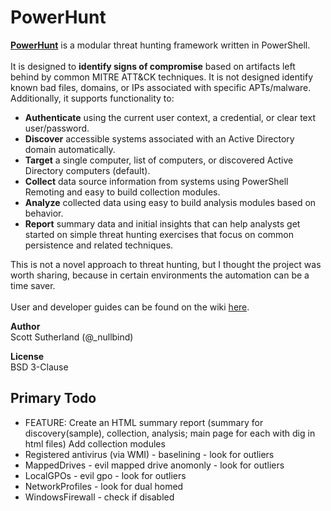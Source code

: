 # PowerHunt
<a href="https://github.com/NetSPI/PowerHunt/wiki"><strong>PowerHunt</strong></a> is a modular threat hunting framework written in PowerShell. <br><br> 
It is designed to <strong>identify signs of compromise</strong> based on artifacts left behind by common MITRE ATT&CK techniques.  It is not designed identify known bad files, domains, or IPs associated with specific APTs/malware. Additionally, it supports functionality to:
* <strong>Authenticate</strong> using the current user context, a credential, or clear text user/password.
* <strong>Discover</strong> accessible systems associated with an Active Directory domain automatically.
* <strong>Target</strong> a single computer, list of computers, or discovered Active Directory computers (default).
* <strong>Collect</strong> data source information from systems using PowerShell Remoting and easy to build collection modules.
* <strong>Analyze</strong> collected data using easy to build analysis modules based on behavior.
* <strong>Report</strong> summary data and initial insights that can help analysts get started on simple threat hunting exercises that focus on common persistence and related techniques.

This is not a novel approach to threat hunting, but I thought the project was worth sharing, because in certain environments the automation can be a time saver. <br><br>
User and developer guides can be found on the wiki  <a href="https://github.com/NetSPI/PowerHunt/wiki">here</a>.<Br>

<strong>Author</strong><Br>
Scott Sutherland (@_nullbind) <Br>

<strong>License</strong><Br>
BSD 3-Clause

Primary Todo
--
* FEATURE: Create an HTML summary report (summary for discovery(sample), collection, analysis; main page for each with dig in html files)
Add collection modules
* Registered antivirus (via WMI) - baselining -  look for outliers
* MappedDrives - evil mapped drive anomonly - look for outliers
* LocalGPOs - evil gpo - look for outliers
* NetworkProfiles - look for dual homed
* WindowsFirewall - check if disabled

  







